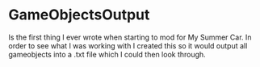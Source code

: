 # GameObjectsOutput
Is the first thing I ever wrote when starting to mod for My Summer Car. In order to see what I was working with I created this so it would output all gameobjects into a .txt file which I could then look through.
